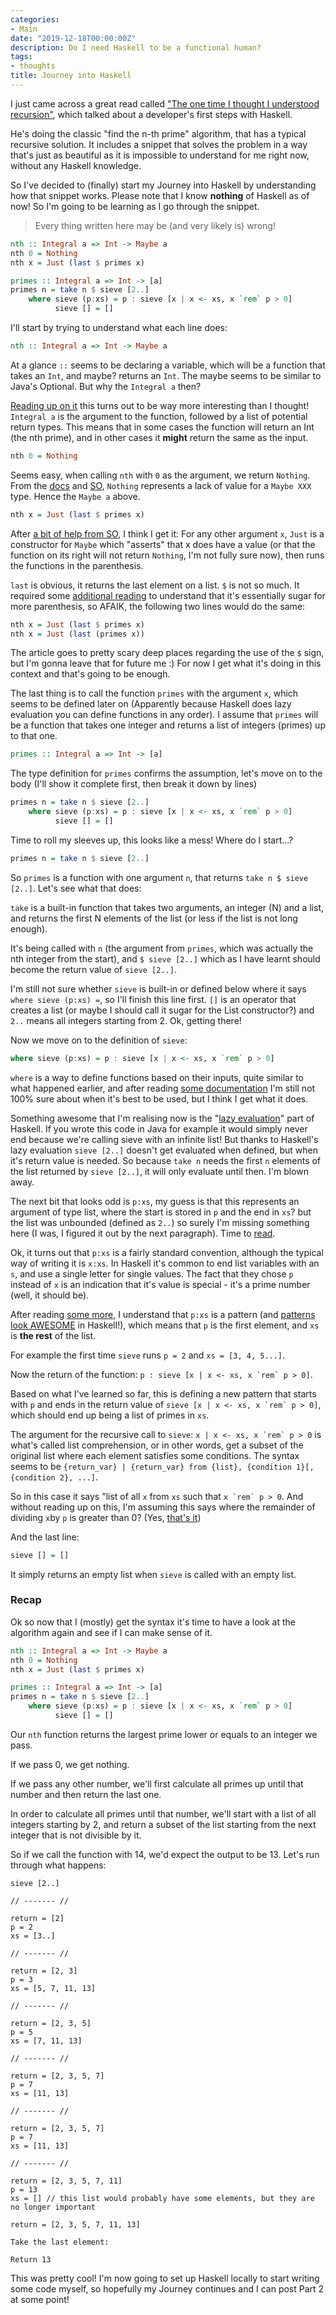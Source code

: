 ```yaml
---
categories:
- Main
date: "2019-12-18T00:00:00Z"
description: Do I need Haskell to be a functional human?
tags:
- thoughts
title: Journey into Haskell
---
```


I just came across a great read called ["The one time I thought I understood recursion"](https://functional.christmas/2019/18), which talked about a developer's first steps with Haskell.

He's doing the classic "find the n-th prime" algorithm, that has a typical recursive solution. It includes a snippet that solves the problem in a way that's just as beautiful as it is impossible to understand for me right now, without any Haskell knowledge.

So I've decided to (finally) start my Journey into Haskell by understanding how that snippet works. Please note that I know **nothing** of Haskell as of now! So I'm going to be learning as I go through the snippet.

> Every thing written here may be (and very likely is) wrong!

```haskell
nth :: Integral a => Int -> Maybe a
nth 0 = Nothing
nth x = Just (last $ primes x)

primes :: Integral a => Int -> [a]
primes n = take n $ sieve [2..]
    where sieve (p:xs) = p : sieve [x | x <- xs, x `rem` p > 0]
          sieve [] = []
```

I'll start by trying to understand what each line does:

```haskell
nth :: Integral a => Int -> Maybe a
```

At a glance `::` seems to be declaring a variable, which will be a function that takes an `Int`, and maybe? returns an `Int`. The maybe seems to be similar to Java's Optional. But why the `Integral a` then?

[Reading up on it](http://learnyouahaskell.com/syntax-in-functions) this turns out to be way more interesting than I thought! `Integral a` is the argument to the function, followed by a list of potential return types. This means that in some cases the function will return an Int (the nth prime), and in other cases it **might** return the same as the input.

```haskell
nth 0 = Nothing
```

Seems easy, when calling `nth` with `0` as the argument, we return `Nothing`. From the [docs](https://hackage.haskell.org/package/base-4.12.0.0/docs/Data-Maybe.html#v:Nothing) and [SO](https://stackoverflow.com/questions/22065358/what-is-the-type-of-nothing-in-haskell), `Nothing` represents a lack of value for a `Maybe XXX` type. Hence the `Maybe a` above.

```haskell
nth x = Just (last $ primes x)
```

After [a bit of help from SO](https://stackoverflow.com/questions/18808258/what-does-the-just-syntax-mean-in-haskell), I think I get it: For any other argument `x`, `Just` is a constructor for `Maybe` which "asserts" that x does have a value (or that the function on its right will not return `Nothing`, I'm not fully sure now), then runs the functions in the parenthesis.

`last` is obvious, it returns the last element on a list.
`$` is not so much. It required some [additional reading](https://typeclasses.com/featured/dollar) to understand that it's essentially sugar for more parenthesis, so AFAIK, the following two lines would do the same:

```haskell
nth x = Just (last $ primes x)
nth x = Just (last (primes x))
```

The article goes to pretty scary deep places regarding the use of the `$` sign, but I'm gonna leave that for future me :) For now I get what it's doing in this context and that's going to be enough.

The last thing is to call the function `primes` with the argument `x`, which seems to be defined later on (Apparently because Haskell does lazy evaluation you can define functions in any order). I assume that `primes` will be a function that takes one integer and returns a list of integers (primes) up to that one.

```haskell
primes :: Integral a => Int -> [a]
```

The type definition for `primes` confirms the assumption, let's move on to the body (I'll show it complete first, then break it down by lines)

```haskell
primes n = take n $ sieve [2..]
    where sieve (p:xs) = p : sieve [x | x <- xs, x `rem` p > 0]
          sieve [] = []
```

Time to roll my sleeves up, this looks like a mess! Where do I start...?

```haskell
primes n = take n $ sieve [2..]
```

So `primes` is a function with one argument `n`, that returns `take n $ sieve [2..]`. Let's see what that does:

`take` is a built-in function that takes two arguments, an integer (N) and a list, and returns the first N elements of the list (or less if the list is not long enough).

It's being called with `n` (the argument from `primes`, which was actually the nth integer from the start), and `$ sieve [2..]` which as I have learnt should become the return value of `sieve [2..]`.

I'm still not sure whether `sieve` is built-in or defined below where it says `where sieve (p:xs) =`, so I'll finish this line first. `[]` is an operator that creates a list (or maybe I should call it sugar for the List constructor?) and `2..` means all integers starting from 2. Ok, getting there!

Now we move on to the definition of `sieve`:

```haskell
where sieve (p:xs) = p : sieve [x | x <- xs, x `rem` p > 0]
```

`where` is a way to define functions based on their inputs, quite similar to what happened earlier, and after reading [some documentation](https://wiki.haskell.org/Let_vs._Where) I'm still not 100% sure about when it's best to be used, but I think I get what it does.

Something awesome that I'm realising now is the "[lazy evaluation](https://wiki.haskell.org/Lazy_evaluation)" part of Haskell. If you wrote this code in Java for example it would simply never end because we're calling sieve with an infinite list! But thanks to Haskell's lazy evaluation `sieve [2..]` doesn't get evaluated when defined, but when it's return value is needed. So because `take n` needs the first `n` elements of the list returned by `sieve [2..]`, it will only evaluate until then. I'm blown away.

The next bit that looks odd is `p:xs`, my guess is that this represents an argument of type list, where the start is stored in `p` and the end in `xs`? but the list was unbounded (defined as `2..`) so surely I'm missing something here (I was, I figured it out by the next paragraph). Time to [read](https://wiki.haskell.org/How_to_read_Haskell).

Ok, it turns out that `p:xs` is a fairly standard convention, although the typical way of writing it is `x:xs`. In Haskell it's common to end list variables with an `s`, and use a single letter for single values. The fact that they chose `p` instead of `x` is an indication that it's value is special - it's a prime number (well, it should be).

After reading [some more](http://learnyouahaskell.com/syntax-in-functions), I understand that `p:xs` is a pattern (and [patterns look AWESOME](https://www.haskell.org/tutorial/patterns.html) in Haskell!), which means that `p` is the first element, and `xs` is **the rest** of the list.

For example the first time `sieve` runs `p = 2` and `xs = [3, 4, 5...]`.

Now the return of the function: ``p : sieve [x | x <- xs, x `rem` p > 0]``.

Based on what I've learned so far, this is defining a new pattern that starts with `p` and ends in the return value of ``sieve [x | x <- xs, x `rem` p > 0]``, which should end up being a list of primes in `xs`.

The argument for the recursive call to `sieve`: ``x | x <- xs, x `rem` p > 0`` is what's called list comprehension, or in other words, get a subset of the original list where each element satisfies some conditions. The syntax seems to be `{return_var} | {return_var} from {list}, {condition 1}[, {condition 2}, ...]`.

So in this case it says "list of all `x` from `xs` such that ``x `rem` p > 0``. And without reading up on this, I'm assuming this says where the remainder of dividing `x`by `p` is greater than 0? (Yes, [that's it](http://zvon.org/other/haskell/Outputprelude/rem_f.html))

And the last line:

```haskell
sieve [] = []
```

It simply returns an empty list when `sieve` is called with an empty list.

### Recap

Ok so now that I (mostly) get the syntax it's time to have a look at the algorithm again and see if I can make sense of it.

```haskell
nth :: Integral a => Int -> Maybe a
nth 0 = Nothing
nth x = Just (last $ primes x)

primes :: Integral a => Int -> [a]
primes n = take n $ sieve [2..]
    where sieve (p:xs) = p : sieve [x | x <- xs, x `rem` p > 0]
          sieve [] = []
```

Our `nth` function returns the largest prime lower or equals to an integer we pass.

If we pass 0, we get nothing.

If we pass any other number, we'll first calculate all primes up until that number and then return the last one.

In order to calculate all primes until that number, we'll start with a list of all integers starting by 2, and return a subset of the list starting from the next integer that is not divisible by it.

So if we call the function with 14, we'd expect the output to be 13. Let's run through what happens:

```
sieve [2..]

// ------- //

return = [2]
p = 2
xs = [3..]

// ------- //

return = [2, 3]
p = 3
xs = [5, 7, 11, 13]

// ------- //

return = [2, 3, 5]
p = 5
xs = [7, 11, 13]

// ------- //

return = [2, 3, 5, 7]
p = 7
xs = [11, 13]

// ------- //

return = [2, 3, 5, 7]
p = 7
xs = [11, 13]

// ------- //

return = [2, 3, 5, 7, 11]
p = 13
xs = [] // this list would probably have some elements, but they are no longer important

return = [2, 3, 5, 7, 11, 13]

Take the last element:

Return 13
```

This was pretty cool! I'm now going to set up Haskell locally to start writing some code myself, so hopefully my Journey continues and I can post Part 2 at some point!
